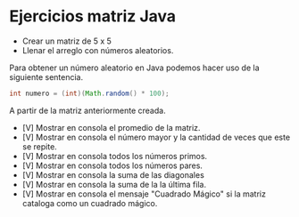 # Ejercicios matriz Java

* Crear un matriz de 5 x 5
* Llenar el arreglo con números aleatorios.

Para obtener un número aleatorio en Java podemos hacer uso de la siguiente sentencia.

```java
int numero = (int)(Math.random() * 100);
```

A partir de la matriz anteriormente creada.

* [V] Mostrar en consola el promedio de la matriz.
* [V] Mostrar en consola el número mayor y la cantidad de veces que este se repite.
* [V] Mostrar en consola todos los números primos.
* [V] Mostrar en consola todos los números pares.
* [V] Mostrar en consola la suma de las diagonales
* [V] Mostrar en consola la suma de la la última fila.
* [V] Mostrar en consola el mensaje "Cuadrado Mágico" si la matriz cataloga como un cuadrado mágico.

